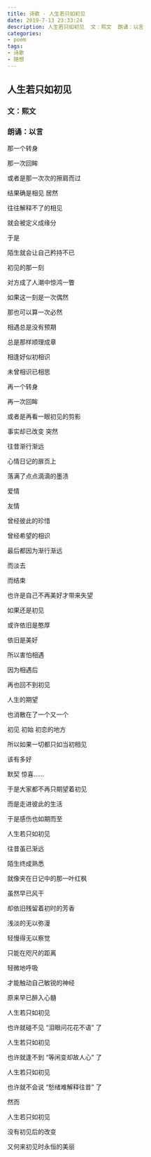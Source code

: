 ```yaml
---
title: 诗歌 - 人生若只如初见
date: 2019-7-13 23:33:24
description: 人生若只如初见  文：熙文  朗诵：以言
categories:
- poem
tags:
- 诗歌
- 随想
---
```

## 人生若只如初见
### 文：熙文
### 朗诵：以言

那一个转身

那一次回眸

或者是那一次次的擦肩而过

结果确是相见 居然

往往解释不了的相见

就会被定义成缘分


于是

陌生就会让自己矜持不已

初见的那一刻

对方成了人潮中惊鸿一瞥

如果这一刻是一次偶然

那也可以算一次必然

相遇总是没有预期

总是那样顺理成章

相逢好似初相识

未曾相识已相思


再一个转身

再一次回眸

或者是再看一眼初见的剪影

事实却已改变 突然

往昔渐行渐远

心情日记的扉页上

落满了点点滴滴的墨渍

爱情

友情

曾经彼此的珍惜

曾经希望的相识

最后都因为渐行渐远

而淡去

而结束


也许是自己不再美好才带来失望

如果还是初见

或许依旧是憨厚

依旧是美好

所以害怕相遇

因为相遇后

再也回不到初见

人生的期望

也消散在了一个又一个

初见 初始 初恋的地方

所以如果一切都只如当初相见

该有多好

默契 惊喜……


于是大家都不再只期望着初见

而是走进彼此的生活

于是感伤也如期而至

人生若只如初见

往昔虽已渐远

陌生终成熟悉

就像夹在日记中的那一叶红枫

虽然早已风干

却依旧残留着初时的芳香

浅淡的无以弥漫

轻慢得无以察觉

只能在咫尺的距离

轻微地呼吸

才能触动自己敏锐的神经

原来早已醉入心髓


人生若只如初见

也许就碰不见 “泪眼问花花不语” 了


人生若只如初见

也许就逢不到 “等闲变却故人心” 了


人生若只如初见

也许就不会说 “愁绪难解释往昔” 了


然而

人生若只如初见

没有初见后的改变

又何来初见时永恒的美丽
